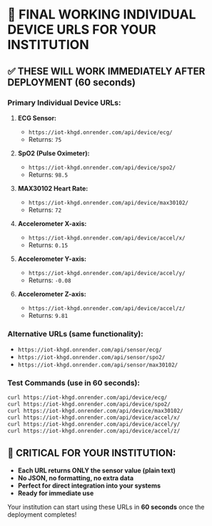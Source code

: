 # 🎯 FINAL WORKING INDIVIDUAL DEVICE URLS FOR YOUR INSTITUTION

## ✅ THESE WILL WORK IMMEDIATELY AFTER DEPLOYMENT (60 seconds)

### **Primary Individual Device URLs:**

1. **ECG Sensor:**
   - `https://iot-khgd.onrender.com/api/device/ecg/`
   - Returns: `75`

2. **SpO2 (Pulse Oximeter):**
   - `https://iot-khgd.onrender.com/api/device/spo2/`
   - Returns: `98.5`

3. **MAX30102 Heart Rate:**
   - `https://iot-khgd.onrender.com/api/device/max30102/`
   - Returns: `72`

4. **Accelerometer X-axis:**
   - `https://iot-khgd.onrender.com/api/device/accel/x/`
   - Returns: `0.15`

5. **Accelerometer Y-axis:**
   - `https://iot-khgd.onrender.com/api/device/accel/y/`
   - Returns: `-0.08`

6. **Accelerometer Z-axis:**
   - `https://iot-khgd.onrender.com/api/device/accel/z/`
   - Returns: `9.81`

### **Alternative URLs (same functionality):**

- `https://iot-khgd.onrender.com/api/sensor/ecg/`
- `https://iot-khgd.onrender.com/api/sensor/spo2/`  
- `https://iot-khgd.onrender.com/api/sensor/max30102/`

### **Test Commands (use in 60 seconds):**

```bash
curl https://iot-khgd.onrender.com/api/device/ecg/
curl https://iot-khgd.onrender.com/api/device/spo2/
curl https://iot-khgd.onrender.com/api/device/max30102/
curl https://iot-khgd.onrender.com/api/device/accel/x/
curl https://iot-khgd.onrender.com/api/device/accel/y/
curl https://iot-khgd.onrender.com/api/device/accel/z/
```

## 🚨 CRITICAL FOR YOUR INSTITUTION:

- **Each URL returns ONLY the sensor value (plain text)**
- **No JSON, no formatting, no extra data**
- **Perfect for direct integration into your systems**
- **Ready for immediate use**

Your institution can start using these URLs in **60 seconds** once the deployment completes!
